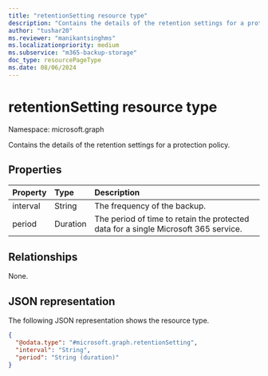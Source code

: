 ```yaml
---
title: "retentionSetting resource type"
description: "Contains the details of the retention settings for a protection policy."
author: "tushar20"
ms.reviewer: "manikantsinghms"
ms.localizationpriority: medium
ms.subservice: "m365-backup-storage"
doc_type: resourcePageType
ms.date: 08/06/2024
---
```


# retentionSetting resource type

Namespace: microsoft.graph

Contains the details of the retention settings for a protection policy.

## Properties

|Property|Type|Description|
|:---|:---|:---|
|interval|String|The frequency of the backup.|
|period|Duration|The period of time to retain the protected data for a single Microsoft 365 service.|

## Relationships

None.

## JSON representation

The following JSON representation shows the resource type.
<!-- {
  "blockType": "resource",
  "@odata.type": "microsoft.graph.retentionSetting"
}
-->
``` json
{
  "@odata.type": "#microsoft.graph.retentionSetting",
  "interval": "String",
  "period": "String (duration)"
}
```
